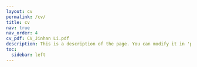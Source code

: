 ```yaml
---
layout: cv
permalink: /cv/
title: cv
nav: true
nav_order: 4
cv_pdf: CV_Jinhan Li.pdf
description: This is a description of the page. You can modify it in 'pages/_cv.md'. You can also change or remove the top pdf download button.
toc:
  sidebar: left
---
```

